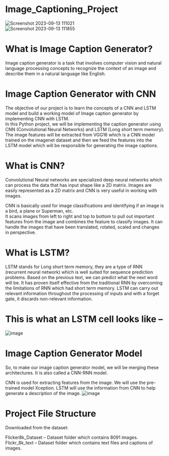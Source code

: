 # Image_Captioning_Project
![Screenshot 2023-09-13 111021](https://github.com/Subhadwip-Manna/Image_Captioning_Project/assets/140252649/18229137-9f66-4816-8aa0-37c11e99f6cf)  
![Screenshot 2023-09-13 111855](https://github.com/Subhadwip-Manna/Image_Captioning_Project/assets/140252649/862396a1-74c4-43d8-98e7-b4c6836f7bf8)


# What is Image Caption Generator?
Image caption generator is a task that involves computer vision and natural language processing concepts to recognize the context of an image and describe them in a natural language like English.

# Image Caption Generator with CNN
The objective of our project is to learn the concepts of a CNN and LSTM model and build a working model of Image caption generator by implementing CNN with LSTM.  
In this Python project, we will be implementing the caption generator using CNN (Convolutional Neural Networks) and LSTM (Long short term memory). The image features will be extracted from VGG16 which is a CNN model trained on the imagenet dataset and then we feed the features into the LSTM model which will be responsible for generating the image captions.  
  
# What is CNN?
Convolutional Neural networks are specialized deep neural networks which can process the data that has input shape like a 2D matrix. Images are easily represented as a 2D matrix and CNN is very useful in working with images.

CNN is basically used for image classifications and identifying if an image is a bird, a plane or Superman, etc.  
It scans images from left to right and top to bottom to pull out important features from the image and combines the feature to classify images. It can handle the images that have been translated, rotated, scaled and changes in perspective.  

# What is LSTM?
LSTM stands for Long short term memory, they are a type of RNN (recurrent neural network) which is well suited for sequence prediction problems. Based on the previous text, we can predict what the next word will be. It has proven itself effective from the traditional RNN by overcoming the limitations of RNN which had short term memory. LSTM can carry out relevant information throughout the processing of inputs and with a forget gate, it discards non-relevant information.

# This is what an LSTM cell looks like –
![image](https://github.com/Subhadwip-Manna/Image_Captioning_Project/assets/140252649/f5a09e0a-f73c-4c24-baf1-47ed61941b52)  

# Image Caption Generator Model
So, to make our image caption generator model, we will be merging these architectures. It is also called a CNN-RNN model.

CNN is used for extracting features from the image. We will use the pre-trained model Xception.
LSTM will use the information from CNN to help generate a description of the image.
![image](https://github.com/Subhadwip-Manna/Image_Captioning_Project/assets/140252649/860c60fd-afc8-4fca-9806-a00dbf4743ac)  

# Project File Structure
Downloaded from the dataset:

Flicker8k_Dataset – Dataset folder which contains 8091 images.  
Flickr_8k_text – Dataset folder which contains text files and captions of images.



